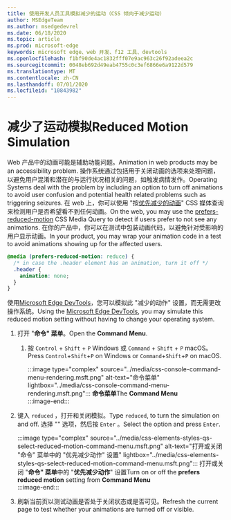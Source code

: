 ```yaml
---
title: 使用开发人员工具模拟减少的运动（CSS 倾向于减少运动）
author: MSEdgeTeam
ms.author: msedgedevrel
ms.date: 06/18/2020
ms.topic: article
ms.prod: microsoft-edge
keywords: microsoft edge、web 开发、f12 工具、devtools
ms.openlocfilehash: f1bf90de4ac1832fff07e9ac963c26f92adeea2c
ms.sourcegitcommit: 0048eb692d49eab4755c0c3ef6866e6a9122d579
ms.translationtype: MT
ms.contentlocale: zh-CN
ms.lasthandoff: 07/01/2020
ms.locfileid: "10843982"
---
```

# <span data-ttu-id="440d5-103">减少了运动模拟</span><span class="sxs-lookup"><span data-stu-id="440d5-103">Reduced Motion Simulation</span></span>  

<span data-ttu-id="440d5-104">Web 产品中的动画可能是辅助功能问题。</span><span class="sxs-lookup"><span data-stu-id="440d5-104">Animation in web products may be an accessibility problem.</span></span>  <span data-ttu-id="440d5-105">操作系统通过包括用于关闭动画的选项来处理问题，以避免用户混淆和潜在的与运行状况相关的问题，如触发病情发作。</span><span class="sxs-lookup"><span data-stu-id="440d5-105">Operating Systems deal with the problem by including an option to turn off animations to avoid user confusion and potential health related problems such as triggering seizures.</span></span>  <span data-ttu-id="440d5-106">在 web 上，你可以使用 "按[优先减少的动画][MDNPrefersReducedMotion]" CSS 媒体查询来检测用户是否希望看不到任何动画。</span><span class="sxs-lookup"><span data-stu-id="440d5-106">On the web, you may use the [prefers-reduced-motion][MDNPrefersReducedMotion] CSS Media Query to detect if users prefer to not see any animations.</span></span>  <span data-ttu-id="440d5-107">在你的产品中，你可以在测试中包装动画代码，以避免针对受影响的用户显示动画。</span><span class="sxs-lookup"><span data-stu-id="440d5-107">In your product, you may wrap your animation code in a test to avoid animations showing up for the affected users.</span></span>  

```css
@media (prefers-reduced-motion: reduce) {
  /* in case the .header element has an animation, turn it off */
  .header {
    animation: none;
  }
}
```  

<span data-ttu-id="440d5-108">使用[Microsoft Edge DevTools][DevtoolsGuideChromiumMain]，您可以模拟此 "减少的动作" 设置，而无需更改操作系统。</span><span class="sxs-lookup"><span data-stu-id="440d5-108">Using the [Microsoft Edge DevTools][DevtoolsGuideChromiumMain], you may simulate this reduced motion setting without having to change your operating system.</span></span>  

1.  <span data-ttu-id="440d5-109">打开 "**命令" 菜单**。</span><span class="sxs-lookup"><span data-stu-id="440d5-109">Open the **Command Menu**.</span></span>  
    1.  <span data-ttu-id="440d5-110">按 `Control` + `Shift` + `P` Windows 或 `Command` + `Shift` + `P` macOS。</span><span class="sxs-lookup"><span data-stu-id="440d5-110">Press `Control`+`Shift`+`P`  on Windows or `Command`+`Shift`+`P` on macOS.</span></span>  
        
        :::image type="complex" source="../media/css-console-command-menu-rendering.msft.png" alt-text="命令菜单" lightbox="../media/css-console-command-menu-rendering.msft.png":::
           <span data-ttu-id="440d5-112">**命令菜单**</span><span class="sxs-lookup"><span data-stu-id="440d5-112">The **Command Menu**</span></span>  
        :::image-end:::   
        
1.  <span data-ttu-id="440d5-113">键入 `reduced` ，打开和关闭模拟。</span><span class="sxs-lookup"><span data-stu-id="440d5-113">Type `reduced`, to turn the simulation on and off.</span></span>  <span data-ttu-id="440d5-114">选择 "" 选项，然后按 `Enter` 。</span><span class="sxs-lookup"><span data-stu-id="440d5-114">Select the option and press `Enter`.</span></span>  
    
    :::image type="complex" source="../media/css-elements-styles-qs-select-reduced-motion-command-menu.msft.png" alt-text="打开或关闭 "命令" 菜单中的 "优先减少动作" 设置" lightbox="../media/css-elements-styles-qs-select-reduced-motion-command-menu.msft.png":::
       <span data-ttu-id="440d5-116">打开或关闭 "**命令" 菜单**中的 "**优先减少动作**" 设置</span><span class="sxs-lookup"><span data-stu-id="440d5-116">Turn on or off the **prefers reduced motion** setting from **Command Menu**</span></span>  
    :::image-end:::  
    
1.  <span data-ttu-id="440d5-117">刷新当前页以测试动画是否处于关闭状态或是否可见。</span><span class="sxs-lookup"><span data-stu-id="440d5-117">Refresh the current page to test whether your animations are turned off or visible.</span></span>  
    
<!-- image links -->  

[ImageCommandMenu]: /microsoft-edge/devtools-guide-chromium/media/css-console-command-menu-rendering.msft.png "图1：命令菜单"  
[ImageToggleReducedMotionFromCommandMenu]: /microsoft-edge/devtools-guide-chromium/media/css-elements-styles-qs-select-reduced-motion-command-menu.msft.png "图2：切换从命令调色板缩小运动"

<!-- links -->  

[DevtoolsGuideChromiumMain]: ../../devtools-guide-chromium.md "Microsoft Edge （Chromium）开发人员工具 Microsoft |Microsoft 文档"  

[MDNPrefersReducedMotion]: https://developer.mozilla.org/en-US/docs/Web/CSS/@media/prefers-reduced-motion "首选-减少-运动 |MDN"  
